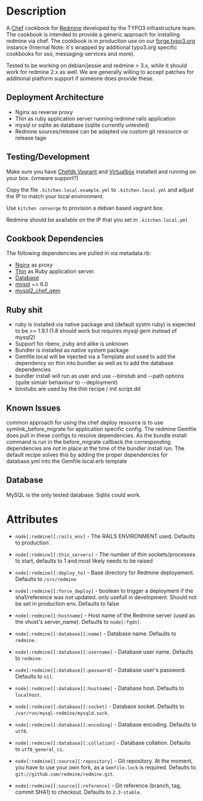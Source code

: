 Description
===========

A [Chef](http://opscode.com/chef) cookbook for [Redmine](http://redmine.org) developed by the TYPO3 infrastructure team. The cookbook is intended to provide a generic approach for installing redmine via chef. The cookbook is in production use on our [forge.typo3.org](http://forge.typo3.org) instance (Internal Note: it's wrapped by additional typo3.org specific cookbooks for sso, messaging-services and more).

Tested to be working on debian/jessie and redmine > 3.x, while it should work for redmine 2.x as well. We are generally willing to accept patches for additional platform support if someone does provide these.

Deployment Architecture
------------------------

* Nginx as reverse proxy
* Thin as ruby application server running redmine rails application
* mysql or sqlite as database (sqlite currently untested) 
* Redmine sources/release can be adapted via custom git ressource or release tage

Testing/Development
------------------------

Make sure you have [Chefdk](https://downloads.chef.io/chef-dk/),[Vagrant](https://www.vagrantup.com/) and [Virtualbox](https://www.virtualbox.org/) installed and running on your box. (vmware support?)

Copy the file `.kitchen.local.example.yml` to `.kitchen.local.yml` and adjust the IP to match your local environment.

Use `kitchen converge` to provision a debian based vagrant box.

Redmine should be available on the IP that you set in `.kitchen.local.yml` 

Cookbook Dependencies
-----------------------

The following dependencies are pulled in via metadata.rb:

* [Nginx](http://community.opscode.com/cookbooks/nginx) as proxy
* [Thin](http://github.com/typo3-cookbooks/thin) as Ruby application server. 
* [Database](https://github.com/chef-cookbooks/database)
* [mysql](https://github.com/chef-cookbooks/mysql) ~> 6.0
* [mysql2_chef_gem](https://github.com/sinfomicien/mysql2_chef_gem)

Ruby shit
------------

- ruby is installed via native package and (default systm ruby) is expected to be >= 1.9.1 (1.8 should work but requires mysql gem instead of mysql2)
- Support for rbenv, jruby and alike is unknown
- Bundler is installed as native system package
- Gemfile.local will be injected via a Template and used to add the dependency on thin into bundler as well as to add the database dependencies
- bundler install will run as user and use --binstub and --path options (quite simialr behaviour to --deployment)
- binstubs are used by the thin recipe / init script.dd


Known Issues
------------

common approach for using the chef deploy resource is to use symlink\_before\_migrate for application specific config. The redmine Gemfile does pull in these configs to resolve dependencies. 
As the bundle install command is run in the before\_migrate callback the corresponding dependencies are *not* in place at the time of the bundler install run. The default recipe solves this by adding
the proper dependencies for database.yml into the Gemfile.local.erb template


Database
--------

MySQL is the only tested database. Sqlite could work.

Attributes
==========
* `node[:redmine][:rails_env]` -  The RAILS ENVIRONMENT used. Defaults to production`.
* `node[:redmine][:thin_servers]` -  The number of thin sockets/processes to start, defaults to 1 and most likely needs to be raised
* `node[:redmine][:deploy_to]` -  Base directory for Redmine deployement. Defaults to `/srv/redmine`
* `node[:redmine][:force_deploy]` -  boolean to trigger a deployment if the sha1/reference was not updated. only usefull in development. Should not be set in production env. Defaults to false
* `node[:redmine][:hostname]` - Host name of the Redmine server (used as the vhost's server_name). Defaults to `node[:fqdn]`.
* `node[:redmine][:database][:name]` - Database name. Defaults to `redmine`.
* `node[:redmine][:database][:username]` - Database user name. Defaults to `redmine`.
* `node[:redmine][:database][:password]` - Database user's password. Defaults to `nil`.
* `node[:redmine][:database][:hostname]` - Database host. Defaults to `localhost`.
* `node[:redmine][:database][:socket]` - Database socket. Defaults to `/var/run/mysql-redmine/mysqld.sock`.
* `node[:redmine][:database][:encoding]` - Database encoding. Defaults to `utf8`.
* `node[:redmine][:database][:collation]` - Database collation. Defaults to `utf8_general_ci`.

* `node[:redmine][:source][:repository]` - Git repository. At the moment, you have to use your own fork, as a `Gemfile.lock` is required. Defaults to `git://github.com/redmine/redmine.git`.
* `node[:redmine][:source][:reference]` - Git reference (branch, tag, commit SHA1) to checkout. Defaults to `2.3-stable`.

